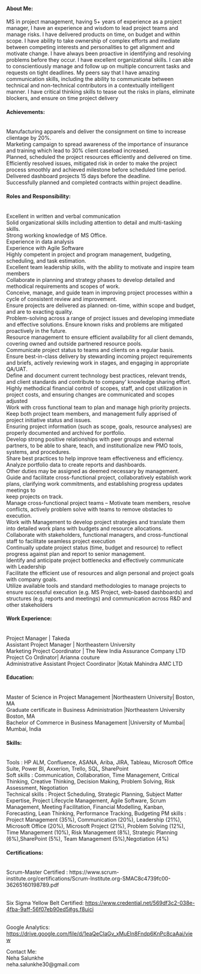 <html>
<body>

<h4>About Me:</h4>

MS in project management, having 5+ years of experience as a project manager, I have an
experience and wisdom to lead project teams and manage risks. I have delivered products on time, on budget and within scope. I have ability to take ownership of complex efforts and mediate between competing interests and personalities to get alignment and motivate change. I have always been proactive in identifying and resolving problems before they occur.
 I have excellent organizational skills. I can able to conscientiously manage and follow up on multiple concurrent tasks and requests on tight deadlines.
My peers say that I have amazing communication skills, including the ability to communicate between technical and non-technical contributors in a contextually intelligent manner.
I have critical thinking skills to tease out the risks in plans, eliminate blockers, and ensure on time project delivery

<h4>Achievements:</h4>
<p>
<br>Manufacturing apparels and deliver the consignment on time to increase clientage by 20%.
<br>Marketing campaign to spread awareness of the importance of insurance and training which lead to 30% client caseload increased.
<br>Planned, scheduled the project resources efficiently and delivered on time.
<br>Efficiently resolved issues, mitigated risk in order to make the project process smoothly and achieved milestone before scheduled time period.
<br>Delivered dashboard projects 15 days before the deadline.
<br>Successfully planned and completed contracts within project deadline.
</p>


<h4>Roles and Responsibility:</h4>
<p>
<br>Excellent in written and verbal communication
<br>Solid organizational skills including attention to detail and multi-tasking skills.
<br>Strong working knowledge of MS Office.
<br>Experience in data analysis
<br>Experience with Agile Software
<br>Highly competent in project and program management, budgeting, scheduling, and task estimation.
<br>Excellent team leadership skills, with the ability to motivate and inspire team members
<br>Collaborate in planning and strategy phases to develop detailed and methodical requirements and scopes of work.
<br>Conceive, manage, and guide team in improving project processes within a cycle of consistent review and improvement.
<br>Ensure projects are delivered as planned: on-time, within scope and budget, and are to exacting quality.
<br>Problem-solving across a range of project issues and developing immediate and effective solutions. Ensure known risks and problems are mitigated proactively in the future.
<br>Resource management to ensure efficient availability for all client demands, covering owned and outside partnered resource pools.
<br>Communicate project status to teams and clients on a regular basis.
<br>Ensure best-in-class delivery by stewarding incoming project requirements and briefs, actively reviewing work in stages, and engaging in appropriate QA/UAT.
<br>Define and document current technology best practices, relevant trends, and client standards and contribute to company’ knowledge sharing effort.
<br>Highly methodical financial control of scopes, staff, and cost utilization in project costs, and ensuring changes are communicated and scopes adjusted
<br>Work with cross functional team to plan and manage high priority projects.
<br>Keep both project team members, and management fully apprised of project initiative status and issues.
<br>Ensuring project information (such as scope, goals, resource analyses) are properly documented and archived for portfolio.
<br>Develop strong positive relationships with peer groups and external partners, to be able to share, teach, and institutionalize new PMO tools, systems, and procedures.
<br>Share best practices to help improve team effectiveness and efficiency.
<br>Analyze portfolio data to create reports and dashboards.
<br>Other duties may be assigned as deemed necessary by management.
<br>Guide and facilitate cross-functional project, collaboratively establish work plans, clarifying work commitments, and establishing progress updates meetings to <br>keep projects on track.
<br>Manage cross-functional project teams – Motivate team members, resolve conflicts, actively problem solve with teams to remove obstacles to execution.
<br>Work with Management to develop project strategies and translate them into detailed work plans with budgets and resource allocations.
<br>Collaborate with stakeholders, functional managers, and cross-functional staff to facilitate seamless project execution
<br>Continually update project status (time, budget and resource) to reflect progress against plan and report to senior management.
<br>Identify and anticipate project bottlenecks and effectively communicate with Leadership
<br>Facilitate the efficient use of resources and align personal and project goals with company goals.
<br>Utilize available tools and standard methodologies to manage projects to ensure successful execution (e.g. MS Project, web-based dashboards) and structures (e.g. reports and meetings) and communication across R&D and other stakeholders
 </p>

<h4>Work Experience:</h4>
<br>Project Manager | Takeda 
<br>Assistant Project Manager | Northeastern University 
<br>Marketing Project Coordinator | The New India Assurance Company LTD
<br>Project Co Ordinator| Arianna couture
<br>Administrative Assistant Project Coordinator |Kotak Mahindra AMC LTD


<h4>Education:</h4>
<br>Master of Science in Project Management |Northeastern University| Boston, MA	                          
<br>Graduate certificate in Business Administration |Northeastern University Boston, MA                      
<br>Bachelor of Commerce in Business Management |University of Mumbai| Mumbai, India               





<h4>Skills:</h4>
<br>Tools            : HP ALM, Confluence, ASANA, Ariba, JIRA, Tableau, Microsoft Office Suite, Power BI,   
                              Axxerion, Trello, SQL, SharePoint
<br>Soft skills         : Communication, Collaboration, Time Management, Critical Thinking, Creative Thinking, Decision   
                              Making, Problem Solving, Risk Assessment, Negotiation
<br>Technical skills :  Project Scheduling, Strategic Planning, Subject Matter Expertise, Project Lifecycle Management, Agile Software, Scrum Management, Meeting Facilitation, Financial Modelling, Kanban, Forecasting, Lean Thinking, Performance Tracking, Budgeting
PM skills            :  Project Management (35%), Communication (20%), Leadership (21%), Microsoft Office (20%), Microsoft Project (21%), Problem Solving (12%), Time Management (10%), Risk Management (8%), Strategic Planning (6%),SharePoint (5%), Team Management (5%),Negotiation (4%)


<h4>Certifications:</h4>
<br>Scrum-Master Certified :  
https://www.scrum-institute.org/certifications/Scrum-Institute.org-SMAC8c4739fc00-36265160198789.pdf

<br>Six Sigma Yellow Belt Certified:
https://www.credential.net/569df3c2-038e-4fba-9aff-56f07eb90ed5#gs.f8uici

<br>Google Analytics:
https://drive.google.com/file/d/1eaQeCIaGv_xMuEln8Fndp6KnPc8caAai/view


</h4>Contact Me:</h4>
<br>Neha Salunkhe
<br>neha.salunkhe30@gmail.com


</body>
</html>
